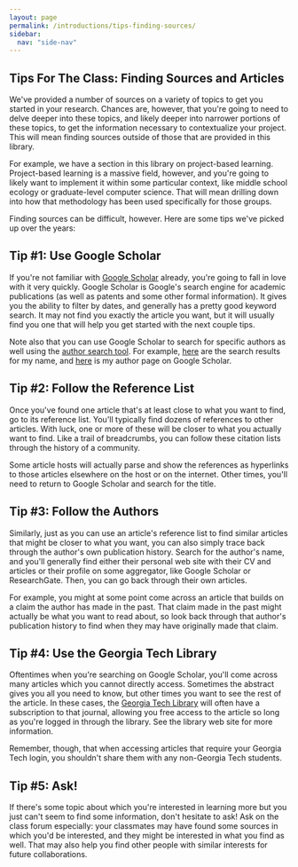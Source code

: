 ```yaml
---
layout: page
permalink: /introductions/tips-finding-sources/
sidebar:
  nav: "side-nav"
---
```


## Tips For The Class: Finding Sources and Articles

We've provided a number of sources on a variety of topics to get you started
in your research. Chances are, however, that you're going to need to delve
deeper into these topics, and likely deeper into narrower portions of these
topics, to get the information necessary to contextualize your project.
This will mean finding sources outside of those that are provided in this library.

For example, we have a section in this library on project-based learning.
Project-based learning is a massive field, however, and you're going to
likely want to implement it within some particular context, like middle
school ecology or graduate-level computer science. That will mean drilling
down into how that methodology has been used specifically for those groups.

Finding sources can be difficult, however. Here are some tips we've picked up over the years:

##  Tip #1: Use Google Scholar

If you're not familiar with [Google Scholar](http://scholar.google.com/) already,
you're going to fall in love with it very quickly. Google Scholar is Google's
search engine for academic publications (as well as patents and some other formal
information). It gives you the ability to filter by dates, and generally has a
pretty good keyword search. It may not find you exactly the article you want,
but it will usually find you one that will help you get started with the next couple tips.

Note also that you can use Google Scholar to search for specific authors as well
using the [author search tool](https://scholar.google.com/citations?view_op=search_authors).
For example, [here](https://scholar.google.com/citations?mauthors=David+Joyner&amp;hl=en&amp;view_op=search_authors)
are the search results for my name, and [here](https://scholar.google.com/citations?user=yaCigtkAAAAJ&amp;hl=en)
is my author page on Google Scholar.

##  Tip #2: Follow the Reference List

Once you've found one article that's at least close to what you want to find,
go to its reference list. You'll typically find dozens of references to other
articles. With luck, one or more of these will be closer to what you actually
want to find. Like a trail of breadcrumbs, you can follow these citation lists
through the history of a community.

Some article hosts will actually parse and show the references as hyperlinks to
those articles elsewhere on the host or on the internet. Other times, you'll
need to return to Google Scholar and search for the title.

##  Tip #3: Follow the Authors

Similarly, just as you can use an article's reference list to find similar
articles that might be closer to what you want, you can also simply trace
back through the author's own publication history. Search for the author's
name, and you'll generally find either their personal web site with their
CV and articles or their profile on some aggregator, like Google Scholar
or ResearchGate. Then, you can go back through their own articles.

For example, you might at some point come across an article that builds on
a claim the author has made in the past. That claim made in the past might
actually be what you want to read about, so look back through that author's
publication history to find when they may have originally made that claim.

##  Tip #4: Use the Georgia Tech Library

Oftentimes when you're searching on Google Scholar, you'll come across many
articles which you cannot directly access. Sometimes the abstract gives you
all you need to know, but other times you want to see the rest of the article.
In these cases, the [Georgia Tech Library](http://www.library.gatech.edu/)
will often have a subscription to that journal, allowing you free access to
the article so long as you're logged in through the library. See the library
web site for more information.

Remember, though, that when accessing articles that require your Georgia Tech
login, you shouldn't share them with any non-Georgia Tech students.

##  Tip #5: Ask!

If there's some topic about which you're interested in learning more but you
just can't seem to find some information, don't hesitate to ask! Ask on the
class forum especially: your classmates may have found some sources in which
you'd be interested, and they might be interested in what you find as well.
That may also help you find other people with similar interests for future
collaborations.

